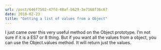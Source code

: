 ```yaml
---
url: /post/646f7502-47fd-48af-b629-3e7168f36c67
date: 2018-02-23
title: "Getting a list of values from a Object"
---
```


I just came over this very useful method on the Object prototype. I&#8217;m not sure if it is a ES7 or 8 thing. But if you want all the values from a object, you can use the Object.values method. It will return just the values.



<script src="https://gist.github.com/hjertnes/b02a8641c02068a4d3cdf98f1e0c5745.js"></script>

